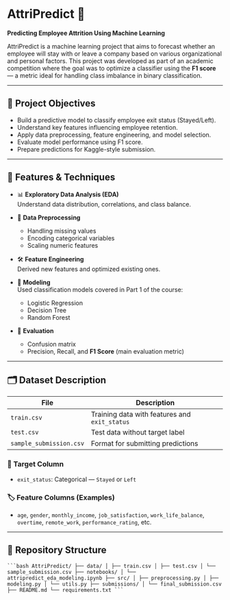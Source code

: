 # AttriPredict 🚀  
**Predicting Employee Attrition Using Machine Learning**

AttriPredict is a machine learning project that aims to forecast whether an employee will stay with or leave a company based on various organizational and personal factors. This project was developed as part of an academic competition where the goal was to optimize a classifier using the **F1 score** — a metric ideal for handling class imbalance in binary classification.

---

## 📌 Project Objectives

- Build a predictive model to classify employee exit status (Stayed/Left).
- Understand key features influencing employee retention.
- Apply data preprocessing, feature engineering, and model selection.
- Evaluate model performance using F1 score.
- Prepare predictions for Kaggle-style submission.

---

## 🧠 Features & Techniques

- 📊 **Exploratory Data Analysis (EDA)**  
  Understand data distribution, correlations, and class balance.

- 🧹 **Data Preprocessing**  
  - Handling missing values  
  - Encoding categorical variables  
  - Scaling numeric features  

- 🛠️ **Feature Engineering**  
  Derived new features and optimized existing ones.

- 🧪 **Modeling**  
  Used classification models covered in Part 1 of the course:
  - Logistic Regression  
  - Decision Tree  
  - Random Forest  

- 🧪 **Evaluation**  
  - Confusion matrix  
  - Precision, Recall, and **F1 Score** (main evaluation metric)

---

## 🗂️ Dataset Description

| File | Description |
|------|-------------|
| `train.csv` | Training data with features and `exit_status` |
| `test.csv` | Test data without target label |
| `sample_submission.csv` | Format for submitting predictions |

### 🔑 Target Column
- `exit_status`: Categorical — `Stayed` or `Left`

### 🏷️ Feature Columns (Examples)
- `age`, `gender`, `monthly_income`, `job_satisfaction`, `work_life_balance`, `overtime`, `remote_work`, `performance_rating`, etc.

---

## 📁 Repository Structure

<pre><code>```bash AttriPredict/ ├── data/ │ ├── train.csv │ ├── test.csv │ └── sample_submission.csv ├── notebooks/ │ └── attripredict_eda_modeling.ipynb ├── src/ │ ├── preprocessing.py │ ├── modeling.py │ └── utils.py ├── submissions/ │ └── final_submission.csv ├── README.md └── requirements.txt ``` </code></pre>
